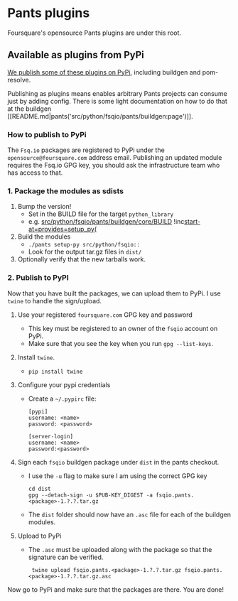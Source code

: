 # Pants plugins

Foursquare's opensource Pants plugins are under this root.

## Available as plugins from PyPi
[We publish some of these plugins on PyPi](https://pypi.python.org/pypi?%3Aaction=search&term=fsqio&submit=search), including buildgen and pom-resolve.

Publishing as plugins means enables arbitrary Pants projects can consume just by adding config. There is some light documentation on how to do that at the buildgen [[README.md|pants('src/python/fsqio/pants/buildgen:page')]].

### How to publish to PyPi

The `Fsq.io` packages are registered to PyPi under the `opensource@foursquare.com` address email. Publishing an updated module requires the Fsq.io GPG key, you should ask the infrastructure team who has access to that.

### 1. Package the modules as sdists

1. Bump the version!
    - Set in the BUILD file for the target `python_library`
    - e.g. [src/python/fsqio/pants/buildgen/core/BUILD](https://github.com/foursquare/foursquare.web/blob/master/src/python/fsqio/pants/buildgen/core/BUILD)
     !inc[start-at=provides=setup_py(](./buildgen/core/BUILD)
1. Build the modules
    - `./pants setup-py src/python/fsqio::`
    - Look for the output tar.gz files in `dist/`
1. Optionally verify that the new tarballs work.

### 2. Publish to PyPI
Now that you have built the packages, we can upload them to PyPi. I use `twine` to handle the sign/upload.

1. Use your registered `foursquare.com` GPG key and password
    - This key must be registered to an owner of the `fsqio` account on PyPi.
    - Make sure that you see the key when you run `gpg --list-keys`.
1. Install `twine`.
      - `pip install twine`
1. Configure your pypi credentials
      - Create a `~/.pypirc` file:

            [pypi]
            username: <name>
            password: <password>

            [server-login]
            username: <name>
            password:<password>

1. Sign each `fsqio` buildgen package under `dist` in the pants checkout.
      - I use the `-u` flag to make sure I am using the correct GPG key

            cd dist
            gpg --detach-sign -u $PUB-KEY_DIGEST -a fsqio.pants.<package>-1.?.?.tar.gz

      - The `dist` folder should now have an `.asc` file for each of the buildgen modules.
1. Upload to PyPi

      - The `.asc` must be uploaded along with the package so that the signature can be verified.

             twine upload fsqio.pants.<package>-1.?.?.tar.gz fsqio.pants.<package>-1.?.?.tar.gz.asc

Now go to PyPi and make sure that the packages are there. You are done!

